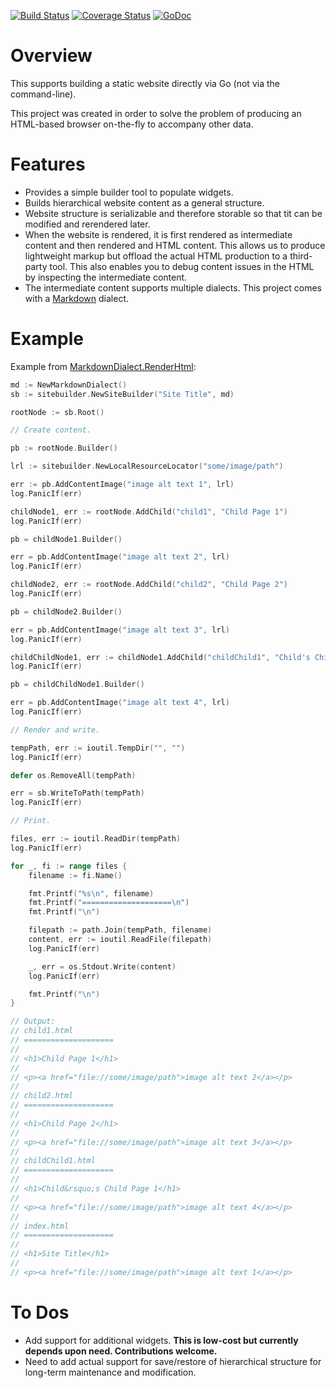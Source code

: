 [![Build Status](https://travis-ci.org/dsoprea/go-static-site-builder.svg?branch=master)](https://travis-ci.org/dsoprea/go-static-site-builder)
[![Coverage Status](https://coveralls.io/repos/github/dsoprea/go-static-site-builder/badge.svg?branch=master)](https://coveralls.io/github/dsoprea/go-static-site-builder?branch=master)
[![GoDoc](https://godoc.org/github.com/dsoprea/go-static-site-builder?status.svg)](https://godoc.org/github.com/dsoprea/go-static-site-builder/index)


# Overview

This supports building a static website directly via Go (not via the command-line).

This project was created in order to solve the problem of producing an HTML-based browser on-the-fly to accompany other data.


# Features

- Provides a simple builder tool to populate widgets.
- Builds hierarchical website content as a general structure.
- Website structure is serializable and therefore storable so that tit can be modified and rerendered later.
- When the website is rendered, it is first rendered as intermediate content and then rendered and HTML content. This allows us to produce lightweight markup but offload the actual HTML production to a third-party tool. This also enables you to debug content issues in the HTML by inspecting the intermediate content.
- The intermediate content supports multiple dialects. This project comes with a [Markdown](https://daringfireball.net/projects/markdown) dialect.


# Example

Example from [MarkdownDialect.RenderHtml](https://godoc.org/github.com/dsoprea/go-static-site-builder/markdown#example-MarkdownDialect-RenderHtml):

```go
md := NewMarkdownDialect()
sb := sitebuilder.NewSiteBuilder("Site Title", md)

rootNode := sb.Root()

// Create content.

pb := rootNode.Builder()

lrl := sitebuilder.NewLocalResourceLocator("some/image/path")

err := pb.AddContentImage("image alt text 1", lrl)
log.PanicIf(err)

childNode1, err := rootNode.AddChild("child1", "Child Page 1")
log.PanicIf(err)

pb = childNode1.Builder()

err = pb.AddContentImage("image alt text 2", lrl)
log.PanicIf(err)

childNode2, err := rootNode.AddChild("child2", "Child Page 2")
log.PanicIf(err)

pb = childNode2.Builder()

err = pb.AddContentImage("image alt text 3", lrl)
log.PanicIf(err)

childChildNode1, err := childNode1.AddChild("childChild1", "Child's Child Page 1")
log.PanicIf(err)

pb = childChildNode1.Builder()

err = pb.AddContentImage("image alt text 4", lrl)
log.PanicIf(err)

// Render and write.

tempPath, err := ioutil.TempDir("", "")
log.PanicIf(err)

defer os.RemoveAll(tempPath)

err = sb.WriteToPath(tempPath)
log.PanicIf(err)

// Print.

files, err := ioutil.ReadDir(tempPath)
log.PanicIf(err)

for _, fi := range files {
    filename := fi.Name()

    fmt.Printf("%s\n", filename)
    fmt.Printf("====================\n")
    fmt.Printf("\n")

    filepath := path.Join(tempPath, filename)
    content, err := ioutil.ReadFile(filepath)
    log.PanicIf(err)

    _, err = os.Stdout.Write(content)
    log.PanicIf(err)

    fmt.Printf("\n")
}

// Output:
// child1.html
// ====================
//
// <h1>Child Page 1</h1>
//
// <p><a href="file://some/image/path">image alt text 2</a></p>
//
// child2.html
// ====================
//
// <h1>Child Page 2</h1>
//
// <p><a href="file://some/image/path">image alt text 3</a></p>
//
// childChild1.html
// ====================
//
// <h1>Child&rsquo;s Child Page 1</h1>
//
// <p><a href="file://some/image/path">image alt text 4</a></p>
//
// index.html
// ====================
//
// <h1>Site Title</h1>
//
// <p><a href="file://some/image/path">image alt text 1</a></p>
```


# To Dos

- Add support for additional widgets. **This is low-cost but currently depends upon need. Contributions welcome.**
- Need to add actual support for save/restore of hierarchical structure for long-term maintenance and modification.
